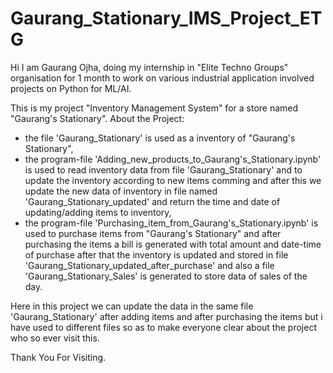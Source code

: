 # Gaurang_Stationary_IMS_Project_ETG

Hi I am Gaurang Ojha, doing my internship in "Elite Techno Groups" organisation for 1 month to work on various industrial application involved projects on Python for ML/AI.

This is my project "Inventory Management System" for a store named "Gaurang's Stationary".
About the Project:
- the file 'Gaurang_Stationary' is used as a inventory of "Gaurang's Stationary",
- the program-file 'Adding_new_products_to_Gaurang's_Stationary.ipynb' is used  to read inventory data from file 'Gaurang_Stationary' and to update the inventory according to new items comming and after this we update the new data of inventory in file named 'Gaurang_Stationary_updated' and return the time and date of updating/adding items to inventory,
- the program-file 'Purchasing_item_from_Gaurang's_Stationary.ipynb' is used to purchase items from "Gaurang's Stationary" and after purchasing the items a bill is generated with total amount and date-time of purchase after that the inventory is updated and stored in file 'Gaurang_Stationary_updated_after_purchase' and also a file 'Gaurang_Stationary_Sales' is generated to store data of sales of the day.

Here in this project we can update the data in the same file 'Gaurang_Stationary' after adding items and after purchasing the items but i have used to different files so as to make everyone clear about the project who so ever visit this.

Thank You For Visiting.
